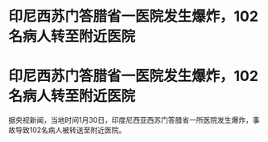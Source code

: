 # 印尼西苏门答腊省一医院发生爆炸，102名病人转至附近医院

# 印尼西苏门答腊省一医院发生爆炸，102名病人转至附近医院

据央视新闻，当地时间1月30日，印度尼西亚西苏门答腊省一所医院发生爆炸，事故导致102名病人被转送至附近医院。

